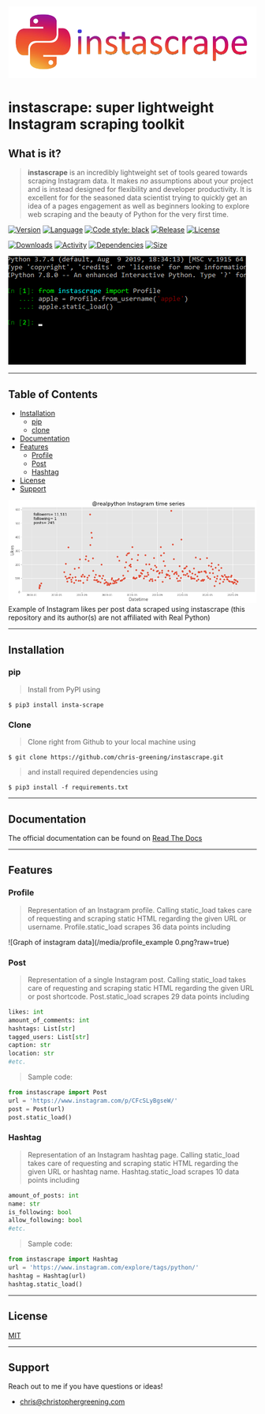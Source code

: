 ![instascrape logo](/media/logo.png?raw=true)

# instascrape: super lightweight Instagram scraping toolkit

## What is it?
> **instascrape** is an incredibly lightweight set of tools geared towards scraping Instagram data. It makes *no* assumptions about your project and is instead designed for flexibility and developer productivity. It is excellent for for the seasoned data scientist trying to quickly get an idea of a pages engagement as well as beginners looking to explore web scraping and the beauty of Python for the very first time. 

[![Version](https://img.shields.io/pypi/pyversions/insta-scrape)](https://www.python.org/downloads/release/python-360/)
[![Language](https://img.shields.io/github/languages/top/chris-greening/instascrape)](https://www.python.org/) 
[![Code style: black](https://img.shields.io/badge/code%20style-black-000000.svg)](https://github.com/psf/black)
[![Release](https://img.shields.io/pypi/v/insta-scrape)](https://pypi.org/project/insta-scrape/)
[![License](http://img.shields.io/:license-mit-blue.svg?style=flat-square)](https://opensource.org/licenses/MIT) 

[![Downloads](https://pepy.tech/badge/insta-scrape)](https://pepy.tech/project/insta-scrape)
[![Activity](https://img.shields.io/github/last-commit/chris-greening/instascrape)](https://github.com/chris-greening/instascrape) 
[![Dependencies](https://img.shields.io/librariesio/github/chris-greening/instascrape)](https://github.com/chris-greening/instascrape/blob/master/requirements.txt)
[![Size](https://img.shields.io/github/repo-size/chris-greening/instascrape)](https://github.com/chris-greening/instascrape) 

![Sample programming gif](/media/sample_code.gif?raw=true)

---

## Table of Contents 
* [Installation](#installation)
  * [pip](#pip)
  * [clone](#clone)
* [Documentation](#documentation)
* [Features](#features)
  * [Profile](#profile)
  * [Post](#post)
  * [Hashtag](#hashtag)
* [License](#license)
* [Support](#support)

![Graph of instagram data](/media/realpython.png?raw=true)
Example of Instagram likes per post data scraped using instascrape (this repository and its author(s) are not affiliated with Real Python)

---

## Installation

### pip
> Install from PyPI using
```shell
$ pip3 install insta-scrape
```

### Clone
> Clone right from Github to your local machine using 
```shell
$ git clone https://github.com/chris-greening/instascrape.git 
```
> and install required dependencies using 
```shell
$ pip3 install -f requirements.txt
```

---

## Documentation 
The official documentation can be found on [Read The Docs](https://instascrape.readthedocs.io/en/latest/index.html)

---

## Features

### Profile 
> Representation of an Instagram profile. Calling static_load takes care of requesting and scraping static HTML regarding the given URL or username. 
> Profile.static_load scrapes 36 data points including 

![Graph of instagram data](/media/profile_example 0.png?raw=true)

### Post
> Representation of a single Instagram post. Calling static_load takes care of requesting and scraping static HTML regarding the given URL or post shortcode.
> Post.static_load scrapes 29 data points including
```python
likes: int
amount_of_comments: int
hashtags: List[str]
tagged_users: List[str]
caption: str
location: str
#etc. 
```
> Sample code:
```python
from instascrape import Post 
url = 'https://www.instagram.com/p/CFcSLyBgseW/'
post = Post(url)
post.static_load()
```

### Hashtag
> Representation of an Instagram hashtag page. Calling static_load takes care of requesting and scraping static HTML regarding the given URL or hashtag name.
> Hashtag.static_load scrapes 10 data points including
```python
amount_of_posts: int
name: str
is_following: bool
allow_following: bool
#etc. 
```
> Sample code:
```python
from instascrape import Hashtag 
url = 'https://www.instagram.com/explore/tags/python/'
hashtag = Hashtag(url)
hashtag.static_load()
```
---

## License
[MIT](LICENSE)

---

## Support 
Reach out to me if you have questions or ideas!
- chris@christophergreening.com

